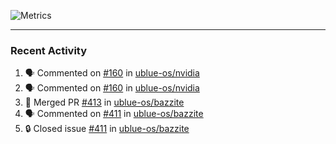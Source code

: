 ![Metrics](https://metrics.lecoq.io/KyleGospo?template=classic&base=header%2C%20activity%2C%20community%2C%20repositories%2C%20metadata&base.indepth=false&base.hireable=false&base.skip=false&config.timezone=America%2FLos_Angeles)

---
### Recent Activity
<!--START_SECTION:activity-->
1. 🗣 Commented on [#160](https://github.com/ublue-os/nvidia/issues/160#issuecomment-1751794835) in [ublue-os/nvidia](https://github.com/ublue-os/nvidia)
2. 🗣 Commented on [#160](https://github.com/ublue-os/nvidia/issues/160#issuecomment-1751773421) in [ublue-os/nvidia](https://github.com/ublue-os/nvidia)
3. 🎉 Merged PR [#413](https://github.com/ublue-os/bazzite/pull/413) in [ublue-os/bazzite](https://github.com/ublue-os/bazzite)
4. 🗣 Commented on [#411](https://github.com/ublue-os/bazzite/issues/411#issuecomment-1751513493) in [ublue-os/bazzite](https://github.com/ublue-os/bazzite)
5. 🔒 Closed issue [#411](https://github.com/ublue-os/bazzite/issues/411) in [ublue-os/bazzite](https://github.com/ublue-os/bazzite)
<!--END_SECTION:activity-->
